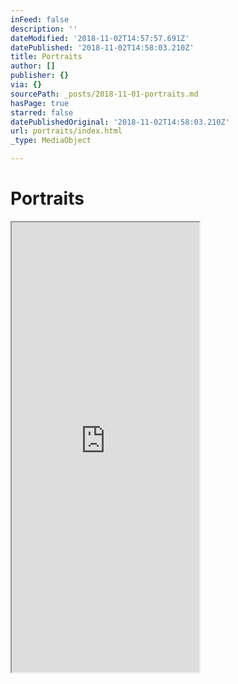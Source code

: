 ```yaml
---
inFeed: false
description: ''
dateModified: '2018-11-02T14:57:57.691Z'
datePublished: '2018-11-02T14:58:03.210Z'
title: Portraits
author: []
publisher: {}
via: {}
sourcePath: _posts/2018-11-01-portraits.md
hasPage: true
starred: false
datePublishedOriginal: '2018-11-02T14:58:03.210Z'
url: portraits/index.html
_type: MediaObject

---
```

# Portraits

<iframe src="https://the-grid.github.io/ed-userhtml/?g=eJy9mNtu2zgQhq-Tp2BZFNheyKzTQxJHFtDGKRbFLhrABYpeCbREW3QkUiWpeP1I-xz7YjvU2ae1g7ALAzbIGXG-GVL8TfovJl9vv_24v0OJydLg3G9-GI2D8zPfcJOyYEIF-rNQiq7RvVRGUW60TyobOGXMUHje5B77WfDHMY6kMEwYz6xzhlHdGmPD_jLEBrhBUUKVZmZcmLl3hRFphxE0Y2PcREFUGTRbo0kdvjdYJGMWW9t9wtOU5-iLTISWohoMhnvheWhq7AC_332cIM0iw6VAnheg0kbjGBmJTMJQlS6Sc7SWhUI5XTDrB4OkXDwgxdIx1madMp0wZjCyedXpRFpjlCg2H2NbAT0iJK-AlhXPQKrFoHggMRVZmQMQkbypImFiwQUbknL4QTlaWQwdKZ6bfqQlfaRVL0ZaRc-Mt_xZMLUeLDUOfFING9RFuxPxTsnOz31SrQl_JuM1KnHHeEajh4WShYi9SKZSjV7Gl_Zzk1EFcUa0MBJvT8enr5Mf_z0dNsTe6Yj5I-LxGK_kSqc8Zsqz64FCRmqIG4copVqDjw55Bo_aDAtY02d2NgOfZ4tnlI-KWLFVKGBCQiPDSEmtNbwIURJqA8bBMl9gRFNYoB9LV2RdbWK31tWrfFHpC-vIvkEneTZJD8M3mMCMQSaOEjL8gYZShFGhE5gQ3c_A2hBM0m1t64h3LR3h0C3hnKlFoUMoQ6glPMl6hJ9LGwIbmpa2lnCPpSO8cEu4hD2rX7cvtt2S1K0u-lvX0UV4sRFd_PM3-u3idY-g7eko3jmn2GbYjN-P_d5t7JQWivai_2HbbfS61UX_4Da6Zum8afUgptDtNf0tzFZvB3XpGApeSsr729G06ulImnbHcLXNQE9RNvxc1hX49kCrjb3l_A7WPuR1CUldFmslM3iH5DzUxczut1F_i_lujVaLpo2xQ9tj6m2DvZ3aJ6BAPgF12hWpWZGmzFiVqsxnbdlfPkEhAl_nVDy3EkbK1PDcsc6RYAj_MUo8mLgDGe4oiuuMniR0JLg4irwrMY6Rn6Z8JHh7FLnSIseY--WPBO9OwGmEyTnSIU0kwfvTsH4B0o5AkuDDUZhKvhzD7FdMElwexdkUMMdYJ0kpCa6OU9bi5prvoKqS4PooVKlkjom2tLMMAdvtm-Mwu9rlGu2JqgrYmzJR6WX9vamZ7Tm4OobmUnN7mhzRmZZpYdhNyuZm5F1fv8In_4ux9wgagToYmaGIwqkWliOcU9Ujj5glspcN9bOofviApOuExnKFO8Uvf8_-h2N9ezDeOdn_6sjVSAcvFLYP_fZCoTzm24sFe-f0L-V3dwM" height="720" style=""></iframe>